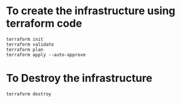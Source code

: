 # To create the infrastructure using terraform code

```
terraform init
terraform validate
terraform plan
terraform apply --auto-approve
```

# To Destroy the infrastructure

```terraform destroy```
